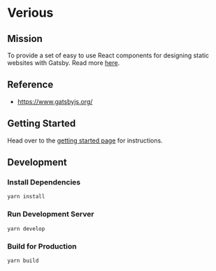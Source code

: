 # Verious

## Mission

To provide a set of easy to use React components for designing static websites with Gatsby. Read more [here](https://www.verious.io).

## Reference

- https://www.gatsbyjs.org/

## Getting Started

Head over to the [getting started page](https://www.verious.io/blog/getting-started/) for instructions.

## Development

### Install Dependencies

    yarn install

### Run Development Server

    yarn develop

### Build for Production

    yarn build
